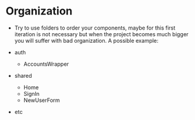 # Organization
- Try to use folders to order your components, maybe for this first iteration is not necessary
but when the project becomes much bigger you will suffer with bad organization. A possible example:

- auth
  - AccountsWrapper
- shared
   - Home
   - SignIn
   - NewUserForm
- etc

